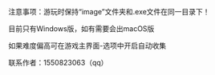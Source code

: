 注意事项：游玩时保持“image”文件夹和.exe文件在同一目录下！

目前只有Windows版，如有需要会出macOS版

如果难度偏高可在游戏主界面-选项中开启自动收集

联系作者：1550823063（qq）
